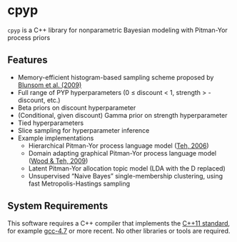 cpyp
====

`cpyp` is a C++ library for nonparametric Bayesian modeling with Pitman-Yor process priors

## Features
- Memory-efficient histogram-based sampling scheme proposed by [Blunsom et al. (2009)](http://www.clg.ox.ac.uk/blunsom/pubs/blunsom-acl09-short.pdf)
- Full range of PYP hyperparameters (0 ≤ discount < 1, strength > -discount, etc.)
- Beta priors on discount hyperparameter
- (Conditional, given discount) Gamma prior on strength hyperparameter
- Tied hyperparameters
- Slice sampling for hyperparameter inference
- Example implementations
    - Hierarchical Pitman-Yor process language model ([Teh, 2006](http://acl.ldc.upenn.edu/P/P06/P06-1124.pdf))
    - Domain adapting graphical Pitman-Yor process language model ([Wood & Teh, 2009](http://jmlr.csail.mit.edu/proceedings/papers/v5/wood09a/wood09a.pdf))
    - Latent Pitman-Yor allocation topic model (LDA with the D replaced)
    - Unsupervised “Naive Bayes” single-membership clustering, using fast Metropolis-Hastings sampling

## System Requirements
This software requires a C++ compiler that implements the [C++11 standard](http://en.wikipedia.org/wiki/C%2B%2B11), for example [gcc-4.7](http://gcc.gnu.org/) or more recent. No other libraries or tools are required.


